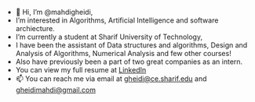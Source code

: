 - 👋 Hi, I’m @mahdigheidi,
- I’m interested in Algorithms, Artificial Intelligence and software archiecture.
- I’m currently a student at Sharif University of Technology,
- I have been the assistant of Data structures and algorithms, Design and Analysis of Algorithms, Numerical Analysis and few other courses!
- Also have previously been a part of two great companies as an intern. 
- You can view my full resume at [LinkedIn](https://github.com/user/repo/blob/branch/other_file.md)
- 📫 You can reach me via email at gheidi@ce.sharif.edu and gheidimahdi@gmail.com

<!---
mahdigheidi/mahdigheidi is a ✨ special ✨ repository because its `README.md` (this file) appears on your GitHub profile.
You can click the Preview link to take a look at your changes.
--->

